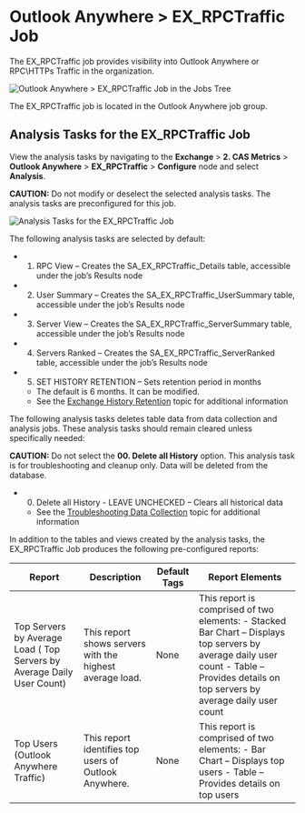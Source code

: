 # Outlook Anywhere > EX_RPCTraffic Job

The EX_RPCTraffic job provides visibility into Outlook Anywhere or RPC\HTTPs Traffic in the
organization.

![Outlook Anywhere > EX_RPCTraffic Job in the Jobs Tree](/img/product_docs/accessanalyzer/solutions/exchange/casmetrics/outlookanywherejobstree.webp)

The EX_RPCTraffic job is located in the Outlook Anywhere job group.

## Analysis Tasks for the EX_RPCTraffic Job

View the analysis tasks by navigating to the **Exchange** > **2. CAS Metrics** > **Outlook
Anywhere** > **EX_RPCTraffic** > **Configure** node and select **Analysis**.

**CAUTION:** Do not modify or deselect the selected analysis tasks. The analysis tasks are
preconfigured for this job.

![Analysis Tasks for the EX_RPCTraffic Job](/img/product_docs/accessanalyzer/solutions/exchange/casmetrics/rpctrafficanalysis.webp)

The following analysis tasks are selected by default:

-   1. RPC View – Creates the SA_EX_RPCTraffic_Details table, accessible under the job’s Results
       node
-   2. User Summary – Creates the SA_EX_RPCTraffic_UserSummary table, accessible under the job’s
       Results node
-   3. Server View – Creates the SA_EX_RPCTraffic_ServerSummary table, accessible under the job’s
       Results node
-   4. Servers Ranked – Creates the SA_EX_RPCTraffic_ServerRanked table, accessible under the job’s
       Results node
-   5. SET HISTORY RETENTION – Sets retention period in months

    - The default is 6 months. It can be modified.
    - See the
      [Exchange History Retention](/docs/accessanalyzer/12.0/solutions/exchange/hubmetrics/collection/ex_metricscollection.md#exchange-history-retention)
      topic for additional information

The following analysis tasks deletes table data from data collection and analysis jobs. These
analysis tasks should remain cleared unless specifically needed:

**CAUTION:** Do not select the **00. Delete all History** option. This analysis task is for
troubleshooting and cleanup only. Data will be deleted from the database.

-   0. Delete all History - LEAVE UNCHECKED – Clears all historical data

    - See the
      [Troubleshooting Data Collection](/docs/accessanalyzer/12.0/solutions/exchange/hubmetrics/collection/ex_metricscollection.md#troubleshooting-data-collection)
      topic for additional information

In addition to the tables and views created by the analysis tasks, the EX_RPCTraffic Job produces
the following pre-configured reports:

| Report                                                                 | Description                                              | Default Tags | Report Elements                                                                                                                                                                        |
| ---------------------------------------------------------------------- | -------------------------------------------------------- | ------------ | -------------------------------------------------------------------------------------------------------------------------------------------------------------------------------------- |
| Top Servers by Average Load ( Top Servers by Average Daily User Count) | This report shows servers with the highest average load. | None         | This report is comprised of two elements: - Stacked Bar Chart – Displays top servers by average daily user count - Table – Provides details on top servers by average daily user count |
| Top Users (Outlook Anywhere Traffic)                                   | This report identifies top users of Outlook Anywhere.    | None         | This report is comprised of two elements: - Bar Chart – Displays top users - Table – Provides details on top users                                                                     |
